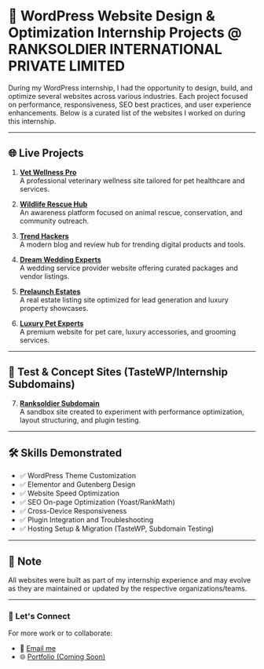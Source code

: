 # 🧠 WordPress Website Design & Optimization Internship Projects @ **RANKSOLDIER INTERNATIONAL PRIVATE LIMITED**

During my WordPress internship, I had the opportunity to design, build, and optimize several websites across various industries. Each project focused on performance, responsiveness, SEO best practices, and user experience enhancements. Below is a curated list of the websites I worked on during this internship.

---

## 🌐 Live Projects

1. **[Vet Wellness Pro](https://vetwellnesspro.com/)**  
   A professional veterinary wellness site tailored for pet healthcare and services.

2. **[Wildlife Rescue Hub](https://wildliferescuehub.com/)**  
   An awareness platform focused on animal rescue, conservation, and community outreach.

3. **[Trend Hackers](https://trendhackers.com/)**  
   A modern blog and review hub for trending digital products and tools.

4. **[Dream Wedding Experts](https://dreamweddingexperts.com/)**  
   A wedding service provider website offering curated packages and vendor listings.

5. **[Prelaunch Estates](https://prelaunchestates.com/)**  
   A real estate listing site optimized for lead generation and luxury property showcases.

6. **[Luxury Pet Experts](https://luxurypetexperts.com/)**  
   A premium website for pet care, luxury accessories, and grooming services.

---

## 🧪 Test & Concept Sites (TasteWP/Internship Subdomains)

7. **[Ranksoldier Subdomain](https://pankaj-ranksoldier-subdomain.infy.uk/)**  
    A sandbox site created to experiment with performance optimization, layout structuring, and plugin testing.

---

## 🛠️ Skills Demonstrated

- ✅ WordPress Theme Customization  
- ✅ Elementor and Gutenberg Design  
- ✅ Website Speed Optimization  
- ✅ SEO On-page Optimization (Yoast/RankMath)  
- ✅ Cross-Device Responsiveness  
- ✅ Plugin Integration and Troubleshooting  
- ✅ Hosting Setup & Migration (TasteWP, Subdomain Testing)

---

## 📌 Note

All websites were built as part of my internship experience and may evolve as they are maintained or updated by the respective organizations/teams.

---

### 🔗 Let's Connect

For more work or to collaborate:
- 📧 [Email me](mailto:pankajmahaur2003@gmail.com)
- 🌐 [Portfolio (Coming Soon)](#)
